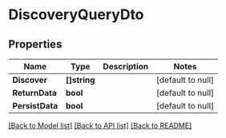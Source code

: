 # DiscoveryQueryDto

## Properties
Name | Type | Description | Notes
------------ | ------------- | ------------- | -------------
**Discover** | **[]string** |  | [default to null]
**ReturnData** | **bool** |  | [default to null]
**PersistData** | **bool** |  | [default to null]

[[Back to Model list]](../README.md#documentation-for-models) [[Back to API list]](../README.md#documentation-for-api-endpoints) [[Back to README]](../README.md)

